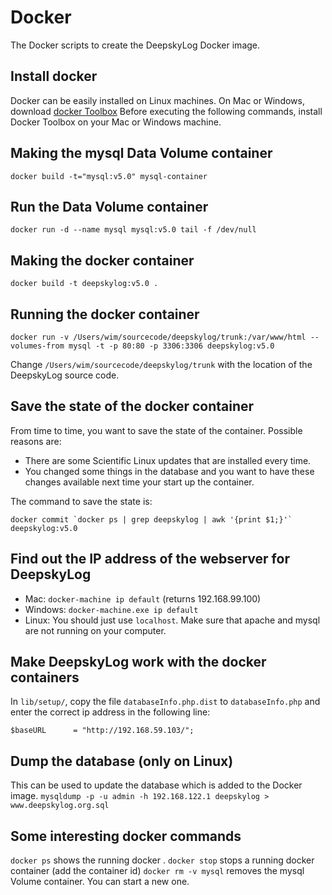 # Docker
The Docker scripts to create the DeepskyLog Docker image.

## Install docker
Docker can be easily installed on Linux machines. On Mac or Windows, download [docker Toolbox](https://www.docker.com/toolbox/)
Before executing the following commands, install Docker Toolbox on your Mac or Windows machine.

## Making the mysql Data Volume container
`docker build -t="mysql:v5.0" mysql-container`

## Run the Data Volume container
`docker run -d --name mysql mysql:v5.0 tail -f /dev/null`

## Making the docker container
`docker build -t deepskylog:v5.0 .`

## Running the docker container
`docker run -v /Users/wim/sourcecode/deepskylog/trunk:/var/www/html --volumes-from mysql -t -p 80:80 -p 3306:3306 deepskylog:v5.0`

Change `/Users/wim/sourcecode/deepskylog/trunk` with the location of the DeepskyLog source code.

## Save the state of the docker container
From time to time, you want to save the state of the container. Possible reasons are:

+ There are some Scientific Linux updates that are installed every time.
+ You changed some things in the database and you want to have these changes available next time your start up the container.

The command to save the state is:

    docker commit `docker ps | grep deepskylog | awk '{print $1;}'` deepskylog:v5.0


## Find out the IP address of the webserver for DeepskyLog
* Mac: `docker-machine ip default` (returns 192.168.99.100)
* Windows: `docker-machine.exe ip default`
* Linux: You should just use `localhost`. Make sure that apache and mysql are not running on your computer.

## Make DeepskyLog work with the docker containers

In `lib/setup/`, copy the file `databaseInfo.php.dist` to `databaseInfo.php` and enter the correct ip address in the following line:

`$baseURL      = "http://192.168.59.103/";`

## Dump the database (only on Linux)
This can be used to update the database which is added to the Docker image.
`mysqldump -p -u admin -h 192.168.122.1 deepskylog > www.deepskylog.org.sql`

## Some interesting docker commands
`docker ps` shows the running docker .
`docker stop` stops a running docker container (add the container id)
`docker rm -v mysql` removes the mysql Volume container. You can start a new one.

